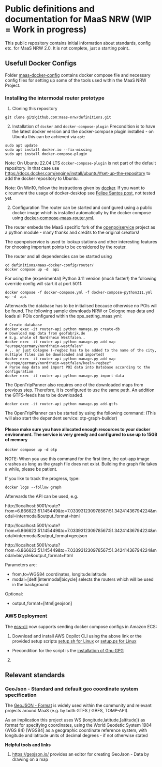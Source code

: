 # Public definitions and documentation for MaaS NRW (WIP = Work in progress)
This public repository contains initial information about standards, config etc. for MaaS NRW 2.0. 
It is not complete, just a starting point..

## Usefull Docker Configs

Folder [maas-docker-config](maas-docker-config) contains docker compose file and necessary config files for setting up
some of the tools used within the MaaS NRW Project.

### Installing the intermodal router prototype

1. Cloning this repository 

```
git clone git@github.com:maas-nrw/definitions.git

```
2. Installation of `docker` and `docker-compose-plugin` 
   Precondition is to have the latest docker version and the docker-compose plugin installed - on Ubuntu this can be achieved via `apt`:

```
sudo apt update
sudo apt install docker.io --fix-missing
sudo apt install docker-compose-plugin
```
Note: On Ubuntu 22.04 LTS `docker-compose-plugin` is not part of the default repository. In that case use https://docs.docker.com/engine/install/ubuntu/#set-up-the-repository to add the docker repository to Ubuntu.

Note: On Win10, follow the instructions given by [docker](https://docs.docker.com/desktop/install/windows-install/). If you want to circumvent the usage of docker-desktop see [Felipe Santos post](https://dev.to/felipecrs/simply-run-docker-on-wsl2-3o8), not tested yet.

2. Configuration
The router can be started and configured using a public docker image which is installed automatically by the docker compose using [docker-compose-maas-router.yml](maas-docker-config/router/docker-compose.yml).


The router embeds the MaaS specific fork of the [openpoiservice](https://github.com/maas-nrw/openpoiservice) project as a python module - many thanks and credits to the original creators!

The openpoiservice is used to lookup stations and other interesting features for choosing important points to be considered by the router.

The router and all dependencies can be started using  
```
cd definitions/maas-docker-config/router/
docker compose up -d  api
```
For using the (experimental) Python 3.11 version (much faster!) the following override config will start it at port 5011:
```
docker compose -f docker-compose.yml -f docker-compose-python311.yml up -d  api
```
Afterwards the database has to be initialised because otherwise no POIs will be found. 
The following sample downloads NRW or Cologne map data and loads all POIs configured within the ops_setting_maas.yml:

```
# Create database
docker exec -it router-api python manage.py create-db
# Download map data from geofabrik.de
# E.g. whole of Nordrhein Westfalen..
docker exec -it router-api python manage.py add-map "europe/germany/nordrhein-westfalen"
# .. or just Cologne (-regbez has to be added to the name of the city, multiple files can be downloaded and imported) 
docker exec -it router-api python manage.py add-map "europe/germany/nordrhein-westfalen/koeln-regbez"
# Parse map data and import POI data into Database according to the configuration
docker exec -it router-api python manage.py import-data
```

The OpenTripPanner also requires one of the downloaded maps from previous step.
Therefore, it is configured to use the same path. An addition the GTFS-feeds has to be downloaded.

```
docker exec -it router-api python manage.py add-gtfs
```

The OpenTripPlanner can be started by using the following command:
(This will also start the dependent service: otp-graph-builder)

#### Please make sure you have allocated enough resources to your docker environment. The service is very greedy and configured to use up to 15GB of memory

```
docker compose up -d otp
```

NOTE:  When you use this command for the first time, the opt-app image crashes as long as the graph file does not exist.
Building the graph file takes a while, please be patient.

If you like to track the progress, type:

```
docker logs --follow graph
```

Afterwards the API can be used, e.g.

http://localhost:5001/route?from=6.866623:51.145449&to=7.033931230978567:51.34241436794224&modal=intermodal&output_format=html

http://localhost:5001/route?from=6.866623:51.145449&to=7.033931230978567:51.34241436794224&modal=intermodal&output_format=geojson

http://localhost:5001/route?from=6.866623:51.145449&to=7.033931230978567:51.34241436794224&modal=bicycle&output_format=html

Parameters are:
- from,to=WGS84 coordinates,  longitude:latitude
- modal=[delfi|intermodal|bicycle] selects the routers which will be used in the background

Optional:
- output_format=[html|geojson]
### AWS Deployment
The [ecs-cli](https://docs.aws.amazon.com/AmazonECS/latest/developerguide/AWS_Copilot.html) now supports sending docker compose configs in Amazon ECS:

1. Download and install AWS Copilot CLI using the above link or the provided setup scripts [setup.sh for Linux](aws-deploy/setup.sh) or [setup.ps for Linux](aws-deploy/setup.ps1)
- Precondition for the script is the [installation of Gnu GPG](https://www.gnupg.org/download/index.html)
2. 
## Relevant standards

### GeoJson - Standard and default geo coordinate system specification

The [GeoJSON - Format](https://www.rfc-editor.org/rfc/rfc7946) is widely used within the community and relevant projects around MaaS (e.g. by both GTFS / GBFS, TOMP-API).

As an implication this project uses WS (longitude,latitude,[altitude]) as format for specifying coordinates, using the 
World Geodetic System 1984 (WGS 84) [WGS84] as a geographic coordinate reference system, with longitude and latitude units
of decimal degrees - if not otherwise stated

**Helpful tools and links**

1. https://geojson.io/ provides an editor for creating GeoJson - Data by drawing on a map 